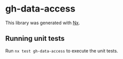 # gh-data-access

This library was generated with [Nx](https://nx.dev).

## Running unit tests

Run `nx test gh-data-access` to execute the unit tests.
